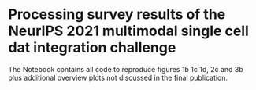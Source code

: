 # Processing survey results of the NeurIPS 2021 multimodal single cell dat integration challenge

The Notebook contains all code to reproduce figures 1b 1c 1d, 2c and 3b plus additional overview plots not discussed in the final publication.